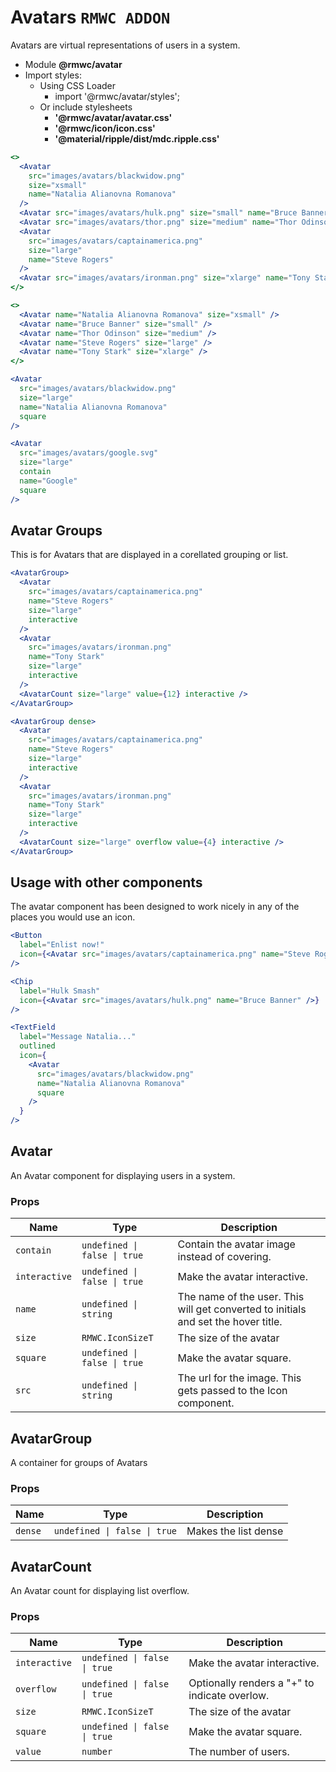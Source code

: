 # Avatars `RMWC ADDON`

Avatars are virtual representations of users in a system.

- Module **@rmwc/avatar**
- Import styles:
  - Using CSS Loader
    - import '@rmwc/avatar/styles';
  - Or include stylesheets
    - **'@rmwc/avatar/avatar.css'**
    - **'@rmwc/icon/icon.css'**
    - **'@material/ripple/dist/mdc.ripple.css'**

```jsx
<>
  <Avatar
    src="images/avatars/blackwidow.png"
    size="xsmall"
    name="Natalia Alianovna Romanova"
  />
  <Avatar src="images/avatars/hulk.png" size="small" name="Bruce Banner" />
  <Avatar src="images/avatars/thor.png" size="medium" name="Thor Odinson" />
  <Avatar
    src="images/avatars/captainamerica.png"
    size="large"
    name="Steve Rogers"
  />
  <Avatar src="images/avatars/ironman.png" size="xlarge" name="Tony Stark" />
</>
```

```jsx
<>
  <Avatar name="Natalia Alianovna Romanova" size="xsmall" />
  <Avatar name="Bruce Banner" size="small" />
  <Avatar name="Thor Odinson" size="medium" />
  <Avatar name="Steve Rogers" size="large" />
  <Avatar name="Tony Stark" size="xlarge" />
</>
```

```jsx
<Avatar
  src="images/avatars/blackwidow.png"
  size="large"
  name="Natalia Alianovna Romanova"
  square
/>
```

```jsx
<Avatar
  src="images/avatars/google.svg"
  size="large"
  contain
  name="Google"
  square
/>
```

## Avatar Groups

This is for Avatars that are displayed in a corellated grouping or list.

```jsx
<AvatarGroup>
  <Avatar
    src="images/avatars/captainamerica.png"
    name="Steve Rogers"
    size="large"
    interactive
  />
  <Avatar
    src="images/avatars/ironman.png"
    name="Tony Stark"
    size="large"
    interactive
  />
  <AvatarCount size="large" value={12} interactive />
</AvatarGroup>
```

```jsx
<AvatarGroup dense>
  <Avatar
    src="images/avatars/captainamerica.png"
    name="Steve Rogers"
    size="large"
    interactive
  />
  <Avatar
    src="images/avatars/ironman.png"
    name="Tony Stark"
    size="large"
    interactive
  />
  <AvatarCount size="large" overflow value={4} interactive />
</AvatarGroup>
```

## Usage with other components

The avatar component has been designed to work nicely in any of the places you would use an icon.

```jsx
<Button
  label="Enlist now!"
  icon={<Avatar src="images/avatars/captainamerica.png" name="Steve Rogers" />}
/>
```

```jsx
<Chip
  label="Hulk Smash"
  icon={<Avatar src="images/avatars/hulk.png" name="Bruce Banner" />}
/>
```

```jsx
<TextField
  label="Message Natalia..."
  outlined
  icon={
    <Avatar
      src="images/avatars/blackwidow.png"
      name="Natalia Alianovna Romanova"
      square
    />
  }
/>
```

## Avatar

An Avatar component for displaying users in a system.

### Props

| Name          | Type                         | Description                                                                        |
| ------------- | ---------------------------- | ---------------------------------------------------------------------------------- |
| `contain`     | `undefined \| false \| true` | Contain the avatar image instead of covering.                                      |
| `interactive` | `undefined \| false \| true` | Make the avatar interactive.                                                       |
| `name`        | `undefined \| string`        | The name of the user. This will get converted to initials and set the hover title. |
| `size`        | `RMWC.IconSizeT`             | The size of the avatar                                                             |
| `square`      | `undefined \| false \| true` | Make the avatar square.                                                            |
| `src`         | `undefined \| string`        | The url for the image. This gets passed to the Icon component.                     |

## AvatarGroup

A container for groups of Avatars

### Props

| Name    | Type                         | Description          |
| ------- | ---------------------------- | -------------------- |
| `dense` | `undefined \| false \| true` | Makes the list dense |

## AvatarCount

An Avatar count for displaying list overflow.

### Props

| Name          | Type                         | Description                                   |
| ------------- | ---------------------------- | --------------------------------------------- |
| `interactive` | `undefined \| false \| true` | Make the avatar interactive.                  |
| `overflow`    | `undefined \| false \| true` | Optionally renders a "+" to indicate overlow. |
| `size`        | `RMWC.IconSizeT`             | The size of the avatar                        |
| `square`      | `undefined \| false \| true` | Make the avatar square.                       |
| `value`       | `number`                     | The number of users.                          |
